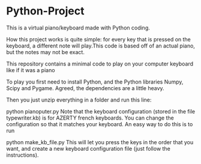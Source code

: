 # Python-Project
This is a virtual piano/keyboard made with Python coding.

How this project works is quite simple: for every key that is pressed on the keyboard, a different note will play.This code is based off of an actual piano, but the notes may not be exact. 

This repository contains a minimal code to play on your computer keyboard like if it was a piano

To play you first need to install Python, and the Python libraries Numpy, Scipy and Pygame. Agreed, the dependencies are a little heavy.

Then you just unzip everything in a folder and run this line:

python pianoputer.py
Note that the keyboard configuration (stored in the file typewriter.kb) is for AZERTY french keyboards. You can change the configuration so that it matches your keyboard. An easy way to do this is to run

python make_kb_file.py
This will let you press the keys in the order that you want, and create a new keyboard configuration file (just follow the instructions).
